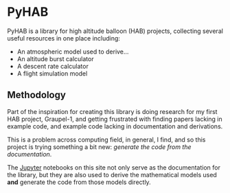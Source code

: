 # PyHAB

PyHAB is a library for high altitude balloon (HAB) projects, collecting several useful resources
in one place including:

* An atmospheric model used to derive...
* An altitude burst calculator
* A descent rate calculator
* A flight simulation model

## Methodology

Part of the inspiration for creating this library is doing research for my first HAB project,
Graupel-1, and getting frustrated with finding papers lacking in example code, and example
code lacking in documentation and derivations.

This is a problem across computing field, in general, I find, and so this project is trying
something a bit new: *generate the code from the documentation*.

The [Jupyter](https://jupyter.org/) notebooks on this site not only serve as the documentation
for the library, but they are also used to derive the mathematical models used **and** generate
the code from those models directly.